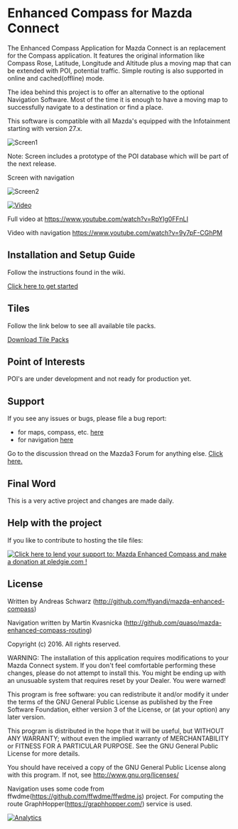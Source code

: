 Enhanced Compass for Mazda Connect
=============

The Enhanced Compass Application for Mazda Connect is an replacement for the Compass application. It features the original information like Compass Rose, Latitude, Longitude and Altitude plus a moving map that can be extended with POI, potential traffic. Simple routing is also supported in online and cached(offline) mode.

The idea behind this project is to offer an alternative to the optional Navigation Software. Most of the time it is enough to have a moving map to successfully navigate to a destination or find a place.

This software is compatible with all Mazda's equipped with the Infotainment starting with version 27.x. 

![Screen1](https://github.com/flyandi/mazda-enhanced-compass/blob/master/docs/images/eca-1.jpg)

Note: Screen includes a prototype of the POI database which will be part of the next release.

Screen with navigation

![Screen2](https://github.com/quaso/mazda-enhanced-compass-routing/blob/master/docs/images/navigation.jpg)


[![Video](https://github.com/flyandi/mazda-enhanced-compass/blob/master/docs/images/video_eca_gif.gif)](https://www.youtube.com/watch?v=RpYIg0FFnLI)

Full video at 
https://www.youtube.com/watch?v=RpYIg0FFnLI

Video with navigation
https://www.youtube.com/watch?v=9y7pF-CGhPM


## Installation and Setup Guide

Follow the instructions found in the wiki. 

[Click here to get started](https://github.com/quaso/mazda-enhanced-compass-routing/wiki/Setup-and-Installation-Guide)


## Tiles

Follow the link below to see all available tile packs.

[Download Tile Packs](https://github.com/flyandi/mazda-enhanced-compass/wiki/Tiles)


## Point of Interests

POI's are under development and not ready for production yet.


## Support

If you see any issues or bugs, please file a bug report:
* for maps, compass, etc. [here](https://github.com/flyandi/mazda-enhanced-compass/issues)
* for navigation [here](https://github.com/quaso/mazda-enhanced-compass-routing/issues)

Go to the discussion thread on the Mazda3 Forum for anything else. [Click here.](http://mazda3revolution.com/forums/2014-mazda-3-skyactiv-audio-electronics/100657-enhanced-compass-application-mazda-connect.html)


## Final Word

This is a very active project and changes are made daily.

## Help with the project

If you like to contribute to hosting the tile files:

<a href='https://pledgie.com/campaigns/29849'><img alt='Click here to lend your support to: Mazda Enhanced Compass  and make a donation at pledgie.com !' src='https://pledgie.com/campaigns/29849.png?skin_name=chrome' border='0' ></a>


## License

Written by Andreas Schwarz (http://github.com/flyandi/mazda-enhanced-compass)

Navigation written by Martin Kvasnicka (http://github.com/quaso/mazda-enhanced-compass-routing)

Copyright (c) 2016. All rights reserved.
 
WARNING: The installation of this application requires modifications to your Mazda Connect system.
If you don't feel comfortable performing these changes, please do not attempt to install this. You might
be ending up with an unusuable system that requires reset by your Dealer. You were warned!

This program is free software: you can redistribute it and/or modify it under the terms of the 
GNU General Public License as published by the Free Software Foundation, either version 3 of the
License, or (at your option) any later version.

This program is distributed in the hope that it will be useful, but WITHOUT ANY WARRANTY; without even 
the implied warranty of MERCHANTABILITY or FITNESS FOR A PARTICULAR PURPOSE. See the GNU General Public
License for more details.
 
You should have received a copy of the GNU General Public License along with this program. 
If not, see http://www.gnu.org/licenses/


Navigation uses some code from ffwdme(https://github.com/ffwdme/ffwdme.js) project. For computing the route GraphHopper(https://graphhopper.com/) service is used. 

[![Analytics](https://ga-beacon.appspot.com/UA-72159725-1/quaso/mazda-enhanced-compass-routing/)](https://github.com/igrigorik/ga-beacon)